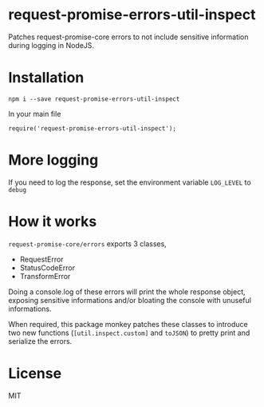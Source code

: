 # request-promise-errors-util-inspect

Patches request-promise-core errors to not include sensitive information during logging in NodeJS.

# Installation

`npm i --save request-promise-errors-util-inspect`

In your main file

```
require('request-promise-errors-util-inspect');
```

# More logging

If you need to log the response, set the environment variable `LOG_LEVEL` to `debug`

# How it works

`request-promise-core/errors` exports 3 classes,

- RequestError
- StatusCodeError
- TransformError

Doing a console.log of these errors will print the whole response object, exposing sensitive informations and/or bloating the console with unuseful informations.

When required, this package monkey patches these classes to introduce two new functions (`[util.inspect.custom]` and `toJSON`) to pretty print and serialize the errors.

# License

MIT
